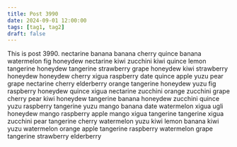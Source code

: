 ```yaml
---
title: Post 3990
date: 2024-09-01 12:00:00
tags: [tag1, tag2]
draft: false
---
```

This is post 3990.
nectarine
banana
banana
cherry
quince
banana
watermelon
fig
honeydew
nectarine
kiwi
zucchini
kiwi
quince
lemon
tangerine
honeydew
tangerine
strawberry
grape
honeydew
kiwi
strawberry
honeydew
honeydew
cherry
xigua
raspberry
date
quince
apple
yuzu
pear
grape
nectarine
cherry
elderberry
orange
tangerine
honeydew
yuzu
fig
raspberry
honeydew
quince
xigua
nectarine
zucchini
orange
zucchini
grape
cherry
pear
kiwi
honeydew
tangerine
banana
honeydew
zucchini
quince
yuzu
raspberry
tangerine
yuzu
mango
banana
date
watermelon
xigua
ugli
honeydew
mango
raspberry
apple
mango
xigua
tangerine
tangerine
xigua
zucchini
pear
tangerine
cherry
watermelon
yuzu
kiwi
lemon
banana
kiwi
yuzu
watermelon
orange
apple
tangerine
raspberry
watermelon
grape
tangerine
strawberry
elderberry
